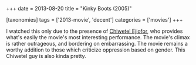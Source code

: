 +++
date = 2013-08-20
title = "Kinky Boots (2005)"

[taxonomies]
tags = ['2013-movie', 'decent']
categories = ['movies']
+++

I watched this only due to the presence of [Chiwetel Ejiofor], who
provides what\'s easily the movie\'s most interesting performance. The
movie\'s climax is rather outrageous, and bordering on embarrassing. The
movie remains a worthy addition to those which criticize oppression
based on gender. This Chiwetel guy is also kinda pretty.

  [Chiwetel Ejiofor]: http://en.wikipedia.org/wiki/Chiwetel_Ejiofor
